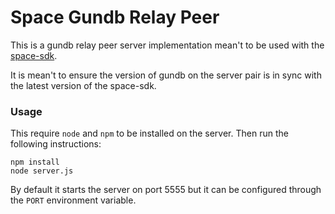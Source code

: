 # Space Gundb Relay Peer

This is a gundb relay peer server implementation mean't to be used with the [space-sdk](https://fleekhq.github.io/space-sdk/).

It is mean't to ensure the version of gundb on the server pair is in sync with the latest version of the space-sdk.

### Usage
This require `node` and `npm` to be installed on the server.
Then run the following instructions:

```
npm install
node server.js
```

By default it starts the server on port 5555 but it can be configured through the `PORT` environment variable.
